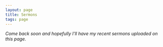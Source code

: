 ```yaml
---
layout: page
title: Sermons
tags: page
---
```


*Come back soon and hopefully I'll have my recent sermons uploaded on this page.*